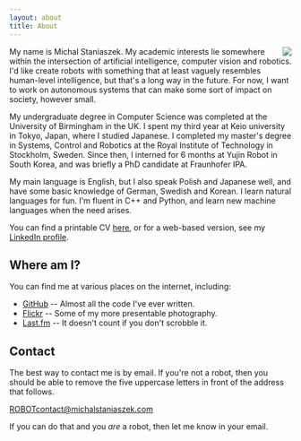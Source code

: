 ```yaml
---
layout: about
title: About
---
```

<img src="../img/face.jpg" align="right"/>

My name is Michal Staniaszek. My academic interests lie somewhere within the
intersection of artificial intelligence, computer vision and robotics. I'd like
create robots with something that at least vaguely resembles human-level
intelligence, but that's a long way in the future. For now, I want to work on
autonomous systems that can make some sort of impact on society, however small.

My undergraduate degree in Computer Science was completed at the University of
Birmingham in the UK. I spent my third year at Keio university in Tokyo, Japan,
where I studied Japanese. I completed my master's degree in Systems, Control and
Robotics at the Royal Institute of Technology in Stockholm, Sweden. Since then,
I interned for 6 months at Yujin Robot in South Korea, and was briefly a PhD
candidate at Fraunhofer IPA.

My main language is English, but I also speak Polish and Japanese well, and have
some basic knowledge of German, Swedish and Korean. I learn natural languages
for fun. I'm fluent in C++ and Python, and learn new machine languages when the
need arises.


You can find a printable CV
[here](https://github.com/heuristicus/cv/blob/master/michal_staniaszek_cv.pdf?raw=true), or for a
web-based version, see my [LinkedIn
profile](http://www.linkedin.com/profile/view?id=236650527).

## Where am I?
You can find me at various places on the internet, including:

- [GitHub](https://github.com/heuristicus) -- Almost all the code I've ever
  written.
- [Flickr](http://www.flickr.com/photos/mstaniaszek/) -- Some of my more
  presentable photography.
- [Last.fm](http://www.last.fm/user/nitre) -- It doesn't count if you don't
  scrobble it.

## Contact
The best way to contact me is by email. If you're not a robot, then you
should be able to remove the five uppercase letters in front of the address that
follows.

ROBOTcontact@michalstaniaszek.com

If you can do that and you _are_ a robot, then let me know in your email.
